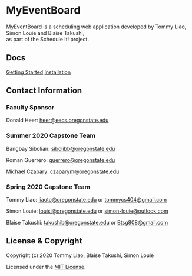# MyEventBoard

MyEventBoard is a scheduling web application developed by Tommy Liao, Simon Louie and Blaise Takushi,  
as part of the Schedule It! project.

## Docs

[Getting Started](GETTING_STARTED.md)
[Installation](INSTALLATION.md)

## Contact Information

### Faculty Sponsor

Donald Heer: heer@eecs.oregonstate.edu

### Summer 2020 Capstone Team

Bangbay Sibolian: sibolibb@oregonstate.edu

Roman Guerrero: guerrero@oregonstate.edu

Michael Czapary: czaparym@oregonstate.edu

### Spring 2020 Capstone Team

Tommy Liao: liaoto@oregonstate.edu or tommycs404@gmail.com

Simon Louie: louisi@oregonstate.edu or simon-louie@outlook.com

Blaise Takushi: takushib@oregonstate.edu or Btsg808@gmail.com

## License & Copyright

Copyright (c) 2020 Tommy Liao, Blaise Takushi, Simon Louie

Licensed under the [MIT License](LICENSE).
